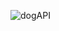 ![dogAPI](https://github.com/SwanyCastle/oz_be_class/assets/49240318/f1347773-10b1-4d08-85bd-736d9f4c4361)
